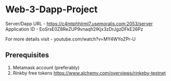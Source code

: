 # Web-3-Dapp-Project

Server/Dapp URL - https://c4mtphhlrml7.usemoralis.com:2053/server
Application ID - EoSrsE0Z8ReZUP9vnaqh2IKjx3zDrJgzDFkE26Pz

For more details visit - youtube.com/watch?v=MY4WYoZPr-U


## Prerequisites

1. Metamask account (preferably)
2. Rinkby free tokens https://www.alchemy.com/overviews/rinkeby-testnet

